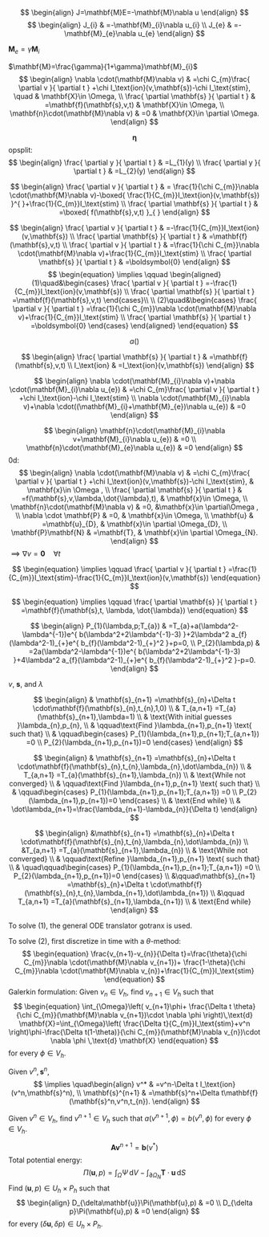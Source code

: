 $$
\begin{align}
J=\mathbf{M}E=-\mathbf{M}\nabla u
\end{align}
$$
$$
\begin{align}
J_{i} & =-\mathbf{M}_{i}\nabla u_{i} \\
J_{e} & =-\mathbf{M}_{e}\nabla u_{e}
\end{align}
$$

$\mathbf{M}_{e}=\gamma \mathbf{M}_{i}$ 

$\mathbf{M}=\frac{\gamma}{1+\gamma}\mathbf{M}_{i}$
$$
\begin{align}
\nabla \cdot(\mathbf{M}\nabla v) & =\chi C_{m}\frac{ \partial v }{ \partial t } +\chi I_\text{ion}(v,\mathbf{s})-\chi I_\text{stim}, \quad &   \mathbf{X}\in \Omega, \\
\frac{ \partial \mathbf{s} }{ \partial t }  & =\mathbf{f}(\mathbf{s},v,t) & \mathbf{X}\in \Omega, \\
\mathbf{n}\cdot(\mathbf{M}\nabla v) & =0 & \mathbf{X}\in \partial \Omega.
\end{align}
$$

$$
\begin{equation}
\boldsymbol{\eta}
\end{equation}
$$
opsplit:
$$
\begin{align}
\frac{ \partial y }{ \partial t }  & =L_{1}(y) \\
\frac{ \partial y }{ \partial t }  & =L_{2}(y)
\end{align}
$$

$$
\begin{align}
\frac{ \partial v }{ \partial t }  & = \frac{1}{\chi C_{m}}\nabla \cdot(\mathbf{M}\nabla v)-\boxed{ \frac{1}{C_{m}}I_\text{ion}(v,\mathbf{s}) }^{  }+\frac{1}{C_{m}}I_\text{stim} \\
\frac{ \partial \mathbf{s} }{ \partial t }  & =\boxed{ f(\mathbf{s},v,t) }_{  }
\end{align}
$$

$$
\begin{align}
\frac{ \partial v }{ \partial t }  & =-\frac{1}{C_{m}}I_\text{ion}(v,\mathbf{s}) \\
\frac{ \partial \mathbf{s} }{ \partial t }  & =\mathbf{f}(\mathbf{s},v,t) \\
\frac{ \partial v }{ \partial t }   & =\frac{1}{\chi C_{m}}\nabla \cdot(\mathbf{M}\nabla v)+\frac{1}{C_{m}}I_\text{stim} \\
\frac{ \partial \mathbf{s} }{ \partial t }   & =\boldsymbol{0}
\end{align}
$$
$$
\begin{equation}
\implies \qquad \begin{aligned}
(1)\quad&\begin{cases}
\frac{ \partial v }{ \partial t } =-\frac{1}{C_{m}}I_\text{ion}(v,\mathbf{s}) \\
\frac{ \partial \mathbf{s} }{ \partial t } =\mathbf{f}(\mathbf{s},v,t)
\end{cases}\\
\\
(2)\quad&\begin{cases}
\frac{ \partial v }{ \partial t }  =\frac{1}{\chi C_{m}}\nabla \cdot(\mathbf{M}\nabla v)+\frac{1}{C_{m}}I_\text{stim} \\
\frac{ \partial \mathbf{s} }{ \partial t }  =\boldsymbol{0}
\end{cases}
\end{aligned}
\end{equation}
$$


$$
\begin{equation}
a()
\end{equation}
$$



$$
\begin{align}
\frac{ \partial \mathbf{s} }{ \partial t }  & =\mathbf{f}(\mathbf{s},v,t) \\
I_\text{ion} & =I_\text{ion}(v,\mathbf{s})
\end{align}
$$






$$
\begin{align}
\nabla \cdot(\mathbf{M}_{i}\nabla v)+\nabla \cdot(\mathbf{M}_{i}\nabla u_{e}) & =\chi C_{m}\frac{ \partial v }{ \partial t } +\chi I_\text{ion}-\chi I_\text{stim} \\
\nabla \cdot(\mathbf{M}_{i}\nabla v)+\nabla \cdot((\mathbf{M}_{i}+\mathbf{M}_{e})\nabla u_{e}) & =0
\end{align}
$$

$$
\begin{align}
\mathbf{n}\cdot(\mathbf{M}_{i}\nabla v+\mathbf{M}_{i}\nabla u_{e}) & =0 \\
\mathbf{n}\cdot(\mathbf{M}_{e}\nabla u_{e}) & =0
\end{align}
$$
0d:
$$
\begin{align}
    \nabla \cdot(\mathbf{M}\nabla v) & =\chi C_{m}\frac{ \partial v }{ \partial t } +\chi I_\text{ion}(v,\mathbf{s})-\chi I_\text{stim}, & \mathbf{x}\in \Omega , \\
    \frac{ \partial \mathbf{s} }{ \partial t } & =f(\mathbf{s},v,\lambda,\dot{\lambda},t), & \mathbf{x}\in \Omega, \\
    \mathbf{n}\cdot(\mathbf{M}\nabla v) & =0, &\mathbf{x}\in \partial\Omega , \\
\nabla \cdot \mathbf{P} & =0, & \mathbf{x}\in \Omega, \\
\mathbf{u} & =\mathbf{u}_{D}, & \mathbf{x}\in \partial \Omega_{D}, \\
\mathbf{P}\mathbf{N} & =\mathbf{T}, & \mathbf{x}\in \partial \Omega_{N}.
\end{align}
$$
$\implies\nabla v=\boldsymbol{0}\quad\forall t$

$$
\begin{equation}
\implies \qquad \frac{ \partial v }{ \partial t } =\frac{1}{C_{m}}I_\text{stim}-\frac{1}{C_{m}}I_\text{ion}(v,\mathbf{s})
\end{equation}
$$

$$
\begin{equation}
\implies \qquad \frac{ \partial \mathbf{s} }{ \partial t } =\mathbf{f}(\mathbf{s},t, \lambda, \dot{\lambda})
\end{equation}
$$

$$
\begin{align}
  P_{1}(\lambda,p;T_{a}) & =T_{a}+a(\lambda^2-\lambda^{-1})e^{ b(\lambda^2+2\lambda^{-1}-3) }+2\lambda^2 a_{f}(\lambda^2-1)_{+}e^{ b_{f}(\lambda^2-1)_{+}^2 }+p=0, \\
    P_{2}(\lambda,p) & =2a(\lambda^2-\lambda^{-1})e^{ b(\lambda^2+2\lambda^{-1}-3) }+4\lambda^2 a_{f}(\lambda^2-1)_{+}e^{ b_{f}(\lambda^2-1)_{+}^2 }-p=0.
\end{align}
$$

$v$, $\mathbf{s}$, and $\lambda$ 

$$
\begin{align}
 & \mathbf{s}_{n+1} =\mathbf{s}_{n}+\Delta t \cdot\mathbf{f}(\mathbf{s}_{n},t_{n},1,0) \\
 & T_{a,n+1}  =T_{a}(\mathbf{s}_{n+1},\lambda=1) \\
& \text{With initial guesses }\lambda_{n},p_{n}, \\
& \qquad\text{Find }\lambda_{n+1},p_{n+1} \text{ such that}  \\
 & \qquad\begin{cases}
P_{1}(\lambda_{n+1},p_{n+1};T_{a,n+1}) =0 \\
P_{2}(\lambda_{n+1},p_{n+1})=0
\end{cases}
\end{align}
$$

$$
\begin{align}
 & \mathbf{s}_{n+1} =\mathbf{s}_{n}+\Delta t \cdot\mathbf{f}(\mathbf{s}_{n},t_{n},\lambda_{n},\dot\lambda_{n}) \\
 & T_{a,n+1}  =T_{a}(\mathbf{s}_{n+1},\lambda_{n}) \\
 & \text{While not converged} \\
 & \qquad\text{Find }\lambda_{n+1},p_{n+1} \text{ such that}  \\
 & \qquad\begin{cases}
P_{1}(\lambda_{n+1},p_{n+1};T_{a,n+1}) =0 \\
P_{2}(\lambda_{n+1},p_{n+1})=0
\end{cases} \\
 &  \text{End while} \\
& \dot\lambda_{n+1}=\frac{\lambda_{n+1}-\lambda_{n}}{\Delta t}
\end{align}
$$

$$
\begin{align}
 &\mathbf{s}_{n+1} =\mathbf{s}_{n}+\Delta t \cdot\mathbf{f}(\mathbf{s}_{n},t_{n},\lambda_{n},\dot\lambda_{n}) \\
 &T_{a,n+1}  =T_{a}(\mathbf{s}_{n+1},\lambda_{n}) \\ 
& \text{While not converged} \\
& \qquad\text{Refine }\lambda_{n+1},p_{n+1} \text{ such that}  \\
 & \quad\qquad\begin{cases}
P_{1}(\lambda_{n+1},p_{n+1};T_{a,n+1}) =0 \\
P_{2}(\lambda_{n+1},p_{n+1})=0
\end{cases} \\
&\qquad\mathbf{s}_{n+1} =\mathbf{s}_{n}+\Delta t \cdot\mathbf{f}(\mathbf{s}_{n},t_{n},\lambda_{n+1},\dot\lambda_{n+1}) \\
 &\qquad T_{a,n+1}  =T_{a}(\mathbf{s}_{n+1},\lambda_{n+1}) \\ 
 & \text{End while}
\end{align}
$$


To solve (1), the general ODE translator gotranx is used.

To solve (2), first discretize in time with a $\theta$-method: 
$$
\begin{equation}
\frac{v_{n+1}-v_{n}}{\Delta t}=\frac{\theta}{\chi C_{m}}\nabla \cdot(\mathbf{M}\nabla v_{n+1})+ \frac{1-\theta}{\chi C_{m}}\nabla \cdot(\mathbf{M}\nabla v_{n})+\frac{1}{C_{m}}I_\text{stim}
\end{equation}
$$
Galerkin formulation: Given $v_{n}\in V_{h}$, find $v_{n+1}\in V_{h}$ such that
$$
\begin{equation}
\int_{\Omega}\left( v_{n+1}\phi+ \frac{\Delta t \theta}{\chi C_{m}}(\mathbf{M}\nabla v_{n+1})\cdot \nabla \phi \right)\,\text{d} \mathbf{X}=\int_{\Omega}\left( \frac{\Delta t}{C_{m}}I_\text{stim}+v^n \right)\phi-\frac{\Delta t(1-\theta)}{\chi C_{m}}(\mathbf{M}\nabla v_{n})\cdot \nabla \phi \,\text{d} \mathbf{X}
\end{equation}
$$
for every $\phi \in V_{h}$.


Given $v^n, \mathbf{s}^n$, 
$$
\implies \quad\begin{align}
v^* & =v^n-\Delta t I_\text{ion}(v^n,\mathbf{s}^n), \\
\mathbf{s}^{n+1} & =\mathbf{s}^n+\Delta t\mathbf{f}(\mathbf{s}^n,v^n,t_{n}).
\end{align}
$$

Given $v^n\in V_{h}$, find $v^{n+1}\in V_{h}$ such that
   $a(v^{n+1},\phi)=b(v^n,\phi)$
for every $\phi \in V_{h}$.

$$
\begin{equation}
\mathbf{A}\mathbf{v}^{n+1}=\mathbf{b}(v^*)
\end{equation}
$$
Total potential energy:
$$\Pi(\mathbf{u},p)=\int_{\Omega}\Psi \,\text{d}V-\int_{\partial \Omega_{N}}\mathbf{T}\cdot \mathbf{u}\,\text{d}S$$
Find $(\mathbf{u},p)\in U_{h}\times P_{h}$ such that
$$
\begin{align}
D_{\delta\mathbf{u}}\Pi(\mathbf{u},p) & =0 \\
D_{\delta p}\Pi(\mathbf{u},p) & =0
\end{align}
$$
for every $(\delta \mathbf{u},\delta p)\in U_{h}\times P_{h}$.
